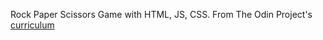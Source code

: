 Rock Paper Scissors Game with HTML, JS, CSS.
From The Odin Project's [curriculum](https://www.theodinproject.com/courses/web-development-101/lessons/rock-paper-scissors)

